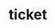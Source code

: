 ---
layout: activities
title: ticket
emoji: ticket
permalink: 🎫.html
image: assets/img/3moji/ticket.png
---